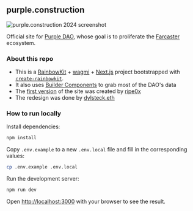 ## purple.construction

![purple.construction 2024 screenshot](https://i.imgur.com/xLDigs1.png)

Official site for [Purple DAO](https://purple.construction), whose goal is to proliferate the [Farcaster](https://farcaster.xyz) ecosystem.

### About this repo

- This is a [RainbowKit](https://rainbowkit.com) + [wagmi](https://wagmi.sh) + [Next.js](https://nextjs.org/) project bootstrapped with [`create-rainbowkit`](https://github.com/rainbow-me/rainbowkit/tree/main/packages/create-rainbowkit).
- It also uses [Builder Components](https://buildercomponents.wtf/) to grab most of the DAO's data
- The [first version](https://github.com/ripe0x/purple.construction) of the site was created by [ripe0x](https://github.com/ripe0x)
- The redesign was done by [dylsteck.eth](https://warpcast.com/dylsteck.eth)

### How to run locally

Install dependencies:

```bash
npm install
```

Copy `.env.example` to a new `.env.local` file and fill in the corresponding values:

```bash
cp .env.example .env.local
```

Run the development server:

```bash
npm run dev
```

Open [http://localhost:3000](http://localhost:3000) with your browser to see the result.
